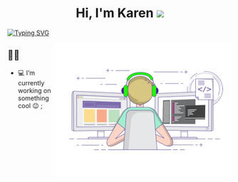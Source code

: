 <h1 align="center">Hi, I'm Karen <img src="https://media.giphy.com/media/hvRJCLFzcasrR4ia7z/giphy.gif" width="30px"></h1>

[![Typing SVG](https://readme-typing-svg.herokuapp.com?font=Robot-Bold&size=30&color=FFFFF&center=true&vCenter=true&width=900&height=110&lines=Welcome+to+my+Profile;I+Am+Passionate+Developer;And+Programmer)](https://git.io/typing-svg)

<img align="right" alt="Coding" width="400" src="coding-freak%20(1).gif">

## 🙋‍♀️
- 💻 I’m currently working on something cool :wink: ;
  
<!---
buagaskarenjoy/buagaskarenjoy is a ✨ special ✨ repository because its `README.md` (this file) appears on your GitHub profile.
You can click the Preview link to take a look at your changes.
--->
